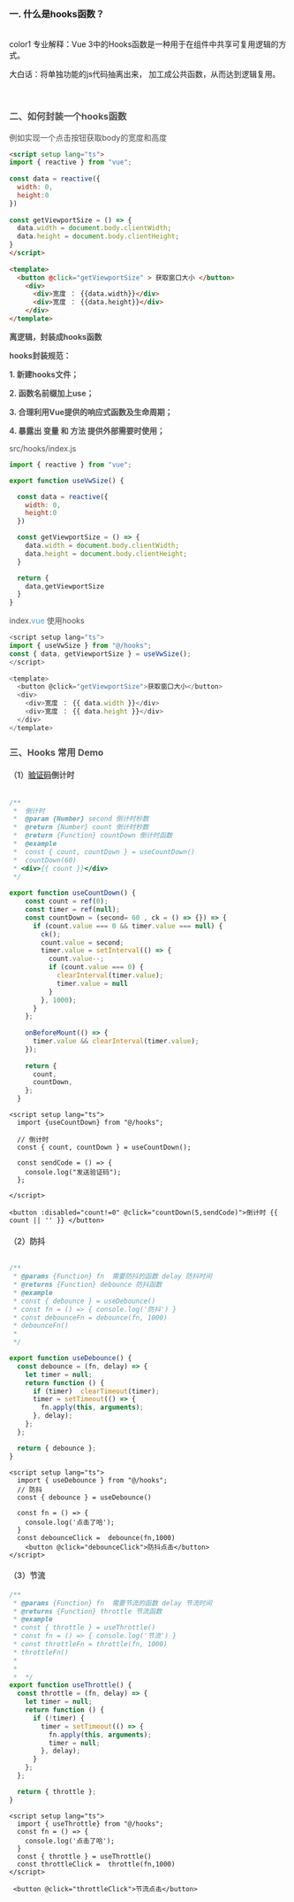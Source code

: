 ### 一. 什么是hooks函数？
<br/>color1
专业解释：Vue 3中的Hooks函数是一种用于在组件中共享可复用逻辑的方式。

大白话：将单独功能的js代码抽离出来， 加工成公共函数，从而达到逻辑复用。

<br/>

### <font style="color:rgb(79, 79, 79);">二、如何封装一个hooks函数</font>
<font style="color:rgb(77, 77, 77);">例如实现一个点击按钮获取body的宽度和高度</font>

```html
<script setup lang="ts">
import { reactive } from "vue";
 
const data = reactive({
  width: 0,
  height:0
})
 
const getViewportSize = () => {
  data.width = document.body.clientWidth;
  data.height = document.body.clientHeight;
}
</script>
 
<template>
  <button @click="getViewportSize" > 获取窗口大小 </button>
    <div>
      <div>宽度 ： {{data.width}}</div>
      <div>宽度 ： {{data.height}}</div>
    </div>
</template>
```

**<font style="color:rgb(77, 77, 77);">离逻辑，封装成hooks函数</font>**

**<font style="color:rgb(77, 77, 77);">hooks封装规范：</font>**

**<font style="color:rgb(77, 77, 77);">1. 新建hooks文件；</font>**

**<font style="color:rgb(77, 77, 77);">2. 函数名前缀加上use；</font>**

**<font style="color:rgb(77, 77, 77);">3. 合理利用Vue提供的响应式函数及生命周期；</font>**

**<font style="color:rgb(77, 77, 77);">4. 暴露出 变量 和 方法 提供外部需要时使用；</font>**

<font style="color:rgb(77, 77, 77);">src/hooks/index.js</font>

```javascript
import { reactive } from "vue";

export function useVwSize() {

  const data = reactive({
    width: 0,
    height:0
  })

  const getViewportSize = () => {
    data.width = document.body.clientWidth;
    data.height = document.body.clientHeight;
  }

  return {
    data,getViewportSize
  }
}
```

<font style="color:rgb(77, 77, 77);">index.</font><font style="color:rgb(78, 161, 219) !important;">vue</font><font style="color:rgb(77, 77, 77);"> 使用hooks</font>

```javascript
<script setup lang="ts">
import { useVwSize } from "@/hooks";
const { data, getViewportSize } = useVwSize();
</script>
 
<template>
  <button @click="getViewportSize">获取窗口大小</button>
  <div>
    <div>宽度 ： {{ data.width }}</div>
    <div>宽度 ： {{ data.height }}</div>
  </div>
</template>
```

### <font style="color:rgb(79, 79, 79);">三、Hooks 常用 Demo</font>
#### <font style="color:rgb(79, 79, 79);">（1）</font>[<font style="color:rgb(79, 79, 79);">验证码</font>](https://so.csdn.net/so/search?q=%E9%AA%8C%E8%AF%81%E7%A0%81&spm=1001.2101.3001.7020)<font style="color:rgb(79, 79, 79);">倒计时</font>
```javascript
 
/**
 *  倒计时
 *  @param {Number} second 倒计时秒数
 *  @return {Number} count 倒计时秒数
 *  @return {Function} countDown 倒计时函数
 *  @example
 *  const { count, countDown } = useCountDown()
 *  countDown(60)
 * <div>{{ count }}</div>
 */
 
export function useCountDown() {
    const count = ref(0);
    const timer = ref(null);
    const countDown = (second= 60 , ck = () => {}) => {
      if (count.value === 0 && timer.value === null) {
        ck();
        count.value = second;
        timer.value = setInterval(() => {
          count.value--;
          if (count.value === 0) {
            clearInterval(timer.value);
            timer.value = null
          }
        }, 1000);
      }
    };
   
    onBeforeMount(() => {
      timer.value && clearInterval(timer.value);
    });
   
    return {
      count,
      countDown,
    };
  }
```

```vue
<script setup lang="ts">
  import {useCountDown} from "@/hooks";

  // 倒计时
  const { count, countDown } = useCountDown();

  const sendCode = () => {
    console.log("发送验证码");
  };

</script>

<button :disabled="count!=0" @click="countDown(5,sendCode)">倒计时 {{ count || '' }} </button>
```

#### <font style="color:rgb(79, 79, 79);">（2）防抖</font>
```javascript

/**
 * @params {Function} fn  需要防抖的函数 delay 防抖时间
 * @returns {Function} debounce 防抖函数
 * @example  
 * const { debounce } = useDebounce()
 * const fn = () => { console.log('防抖') }
 * const debounceFn = debounce(fn, 1000)
 * debounceFn()
 * 
 */

export function useDebounce() {
  const debounce = (fn, delay) => {
    let timer = null;
    return function () {
      if (timer)  clearTimeout(timer);
      timer = setTimeout(() => {
        fn.apply(this, arguments);
      }, delay);
    };
  };

  return { debounce };
}

```

```vue
<script setup lang="ts">
  import { useDebounce } from "@/hooks";
  // 防抖
  const { debounce } = useDebounce()

  const fn = () => {
    console.log('点击了哈');
  }
  const debounceClick =  debounce(fn,1000)
    <button @click="debounceClick">防抖点击</button>
</script>
```

#### <font style="color:rgb(79, 79, 79);">（3）节流</font>
```javascript
/**
 * @params {Function} fn  需要节流的函数 delay 节流时间
 * @returns {Function} throttle 节流函数
 * @example
 * const { throttle } = useThrottle()
 * const fn = () => { console.log('节流') }
 * const throttleFn = throttle(fn, 1000)
 * throttleFn()
 *  
 * 
 *  */
export function useThrottle() {
  const throttle = (fn, delay) => {
    let timer = null;
    return function () {
      if (!timer) {
        timer = setTimeout(() => {
          fn.apply(this, arguments);
          timer = null;
        }, delay);
      }
    };
  };

  return { throttle };
}
```

```vue
<script setup lang="ts">
  import { useThrottle} from "@/hooks";
  const fn = () => {
    console.log('点击了哈');
  }
  const { throttle } = useThrottle()
  const throttleClick =  throttle(fn,1000)
</script>

 <button @click="throttleClick">节流点击</button>
```

